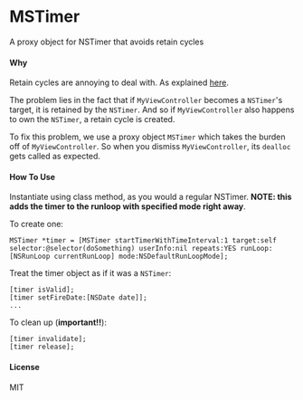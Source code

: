 MSTimer
=======

A proxy object for NSTimer that avoids retain cycles

#### Why

Retain cycles are annoying to deal with. As explained [here](http://www.mikeash.com/pyblog/friday-qa-2010-04-30-dealing-with-retain-cycles.html).

The problem lies in the fact that if `MyViewController` becomes a `NSTimer`'s target, it is retained by the `NSTimer`. And so if `MyViewController` also happens to own the `NSTimer`, a retain cycle is created.

To fix this problem, we use a proxy object `MSTimer` which takes the burden off of `MyViewController`. So when you dismiss `MyViewController`, its `dealloc` gets called as expected.

#### How To Use

Instantiate using class method, as you would a regular NSTimer. __NOTE: this adds the timer to the runloop with specified mode right away__.

To create one:

    MSTimer *timer = [MSTimer startTimerWithTimeInterval:1 target:self selector:@selector(doSomething) userInfo:nil repeats:YES runLoop:[NSRunLoop currentRunLoop] mode:NSDefaultRunLoopMode];

Treat the timer object as if it was a `NSTimer`:

    [timer isValid];
    [timer setFireDate:[NSDate date]];
    ...

To clean up (__important!!__):

    [timer invalidate];
    [timer release];

#### License

MIT